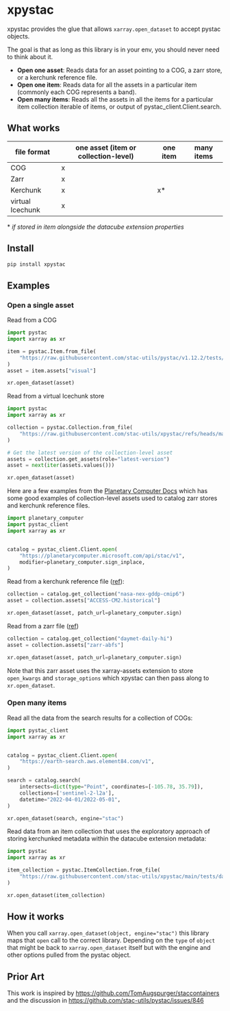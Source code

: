 # xpystac
xpystac provides the glue that allows `xarray.open_dataset` to accept pystac objects.

The goal is that as long as this library is in your env, you should never need to think about it.

- **Open one asset**: Reads data for an asset pointing to a COG, a zarr store, or a kerchunk reference file.
- **Open one item**: Reads data for all the assets in a particular item (commonly each COG represents a band).
 - **Open many items**: Reads all the assets in all the items for a particular item collection
iterable of items, or output of pystac_client.Client.search.

## What works

| file format | one asset (item or collection-level) | one item | many items | 
| ----------- | --------- | -------- | ---------- | 
| COG | x | | |
| Zarr | x | | |
| Kerchunk | x | x* | |
| virtual Icechunk | x | | |

\* _if stored in item alongside the datacube extension properties_


## Install

```bash
pip install xpystac
```

## Examples

### Open a single asset

Read from a COG

```python
import pystac
import xarray as xr

item = pystac.Item.from_file(
    "https://raw.githubusercontent.com/stac-utils/pystac/v1.12.2/tests/data-files/examples/1.0.0/simple-item.json"
)
asset = item.assets["visual"]

xr.open_dataset(asset)
```

Read from a virtual Icechunk store

```python
import pystac
import xarray as xr

collection = pystac.Collection.from_file(
    "https://raw.githubusercontent.com/stac-utils/xpystac/refs/heads/main/tests/data/virtual-icechunk-collection.json"
)

# Get the latest version of the collection-level asset
assets = collection.get_assets(role="latest-version")
asset = next(iter(assets.values()))

xr.open_dataset(asset)
```

Here are a few examples from the [Planetary Computer Docs](https://planetarycomputer.microsoft.com/docs/overview/about) which has some good examples of collection-level assets used to catalog zarr stores and
kerchunk reference files.

```python
import planetary_computer
import pystac_client
import xarray as xr


catalog = pystac_client.Client.open(
    "https://planetarycomputer.microsoft.com/api/stac/v1",
    modifier=planetary_computer.sign_inplace,
)
```

Read from a kerchunk reference file ([ref](https://planetarycomputer.microsoft.com/dataset/nasa-nex-gddp-cmip6#Example-Notebook)):

```python
collection = catalog.get_collection("nasa-nex-gddp-cmip6")
asset = collection.assets["ACCESS-CM2.historical"]

xr.open_dataset(asset, patch_url=planetary_computer.sign)
```

Read from a zarr file ([ref](https://planetarycomputer.microsoft.com/docs/quickstarts/reading-zarr-data/))

```python
collection = catalog.get_collection("daymet-daily-hi")
asset = collection.assets["zarr-abfs"]

xr.open_dataset(asset, patch_url=planetary_computer.sign)
```

Note that this zarr asset uses the xarray-assets extension to store `open_kwargs` and `storage_options` which xpystac can then pass along to `xr.open_dataset`.


### Open many items

Read all the data from the search results for a collection of COGs:

```python
import pystac_client
import xarray as xr


catalog = pystac_client.Client.open(
    "https://earth-search.aws.element84.com/v1",
)

search = catalog.search(
    intersects=dict(type="Point", coordinates=[-105.78, 35.79]),
    collections=['sentinel-2-l2a'],
    datetime="2022-04-01/2022-05-01",
)

xr.open_dataset(search, engine="stac")
```

Read data from an item collection that uses the exploratory approach of storing kerchunked metadata within the datacube extension metadata:

```python
import pystac
import xarray as xr

item_collection = pystac.ItemCollection.from_file(
    "https://raw.githubusercontent.com/stac-utils/xpystac/main/tests/data/data-cube-kerchunk-item-collection.json"
)

xr.open_dataset(item_collection)
```

## How it works

When you call ``xarray.open_dataset(object, engine="stac")`` this library maps that `open` call to the correct library.
Depending on the ``type`` of ``object`` that might be
back to ``xarray.open_dataset`` itself but with the engine and other options pulled from the pystac object.

## Prior Art

This work is inspired by https://github.com/TomAugspurger/staccontainers and the discussion in https://github.com/stac-utils/pystac/issues/846
